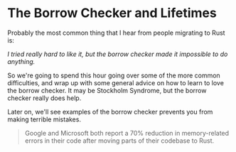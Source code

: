 # The Borrow Checker and Lifetimes

Probably the most common thing that I hear from people migrating to Rust is:

*I tried really hard to like it, but the borrow checker made it impossible to do anything.*

So we're going to spend this hour going over some of the more common difficulties, and wrap up with some general advice on how to learn to love the borrow checker. It may be Stockholm Syndrome, but the borrow checker really does help.

Later on, we'll see examples of the borrow checker prevents you from making terrible mistakes. 

> Google and Microsoft both report a 70% reduction in memory-related errors in their code after moving parts of their codebase to Rust.